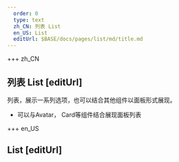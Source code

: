 ```yaml
---   
  order: 0
  type: text
  zh_CN: 列表 List
  en_US: List
  editUrl: $BASE/docs/pages/list/md/title.md
---      
```


+++  zh_CN
## 列表 List [editUrl] 
列表，展示一系列选项，也可以结合其他组件以面板形式展现。

* 可以与Avatar， Card等组件结合展现面板列表


+++ en_US
## List [editUrl]     


